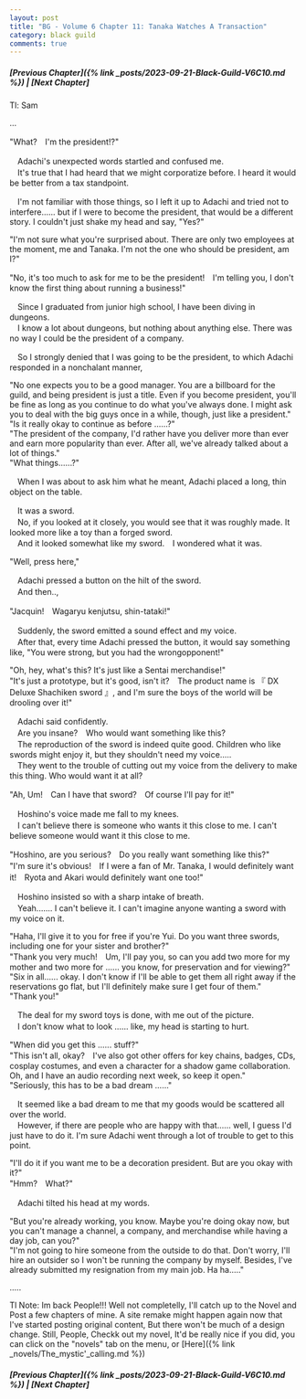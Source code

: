 ```yaml
---
layout: post
title: "BG - Volume 6 Chapter 11: Tanaka Watches A Transaction"
category: black guild
comments: true
---
```


##### [Previous Chapter]({% link _posts/2023-09-21-Black-Guild-V6C10.md %}) \| [Next Chapter]



Tl: Sam

…


"What?　I'm the president!?"

　Adachi's unexpected words startled and confused me.   
　It's true that I had heard that we might corporatize before. I heard it would be better from a tax standpoint.

　I'm not familiar with those things, so I left it up to Adachi and tried not to interfere...... but if I were to become the president, that would be a different story. I couldn't just shake my head and say, "Yes?"

"I'm not sure what you're surprised about. There are only two employees at the moment, me and Tanaka. I'm not the one who should be president, am I?"
<!--more-->   
"No, it's too much to ask for me to be the president!　I'm telling you, I don't know the first thing about running a business!"

　Since I graduated from junior high school, I have been diving in dungeons.   
　I know a lot about dungeons, but nothing about anything else. There was no way I could be the president of a company.

　So I strongly denied that I was going to be the president, to which Adachi responded in a nonchalant manner, 

"No one expects you to be a good manager. You are a billboard for the guild, and being president is just a title. Even if you become president, you'll be fine as long as you continue to do what you've always done. I might ask you to deal with the big guys once in a while, though, just like a president."   
"Is it really okay to continue as before ......?"    
"The president of the company, I'd rather have you deliver more than ever and earn more popularity than ever. After all, we've already talked about a lot of things."   
"What things......?"

　When I was about to ask him what he meant, Adachi placed a long, thin object on the table.

　It was a sword.   
　No, if you looked at it closely, you would see that it was roughly made. It looked more like a toy than a forged sword.   
　And it looked somewhat like my sword.　I wondered what it was.

"Well, press here,"

　Adachi pressed a button on the hilt of the sword.   
　And then..,

"Jacquin!　Wagaryu kenjutsu, shin-tataki!"

　Suddenly, the sword emitted a sound effect and my voice.   
　After that, every time Adachi pressed the button, it would say something like, "You were strong, but you had the wrongopponent!"

"Oh, hey, what's this? It's just like a Sentai merchandise!"   
"It's just a prototype, but it's good, isn't it?　The product name is 『 DX Deluxe Shachiken sword 』, and I'm sure the boys of the world will be drooling over it!"

　Adachi said confidently.   
　Are you insane?　Who would want something like this?   
　The reproduction of the sword is indeed quite good. Children who like swords might enjoy it, but they shouldn't need my voice.....   
　They went to the trouble of cutting out my voice from the delivery to make this thing. Who would want it at all?

"Ah, Um!　Can I have that sword?　Of course I'll pay for it!"

　Hoshino's voice made me fall to my knees.   
　I can't believe there is someone who wants it this close to me. I can't believe someone would want it this close to me.

"Hoshino, are you serious?　Do you really want something like this?"   
"I'm sure it's obvious!　If I were a fan of Mr. Tanaka, I would definitely want it!　Ryota and Akari would definitely want one too!"   

　Hoshino insisted so with a sharp intake of breath.   
　Yeah....... I can't believe it. I can't imagine anyone wanting a sword with my voice on it.

"Haha, I'll give it to you for free if you're Yui.  Do you want three swords, including one for your sister and brother?"   
"Thank you very much!　Um, I'll pay you, so can you add two more for my mother and two more for ...... you know, for preservation and for viewing?"   
"Six in all...... okay. I don't know if I'll be able to get them all right away if the reservations go flat, but I'll definitely make sure I get four of them."   
"Thank you!"

　The deal for my sword toys is done, with me out of the picture.    
　I don't know what to look ...... like, my head is starting to hurt.

"When did you get this ...... stuff?"   
"This isn't all, okay?　I've also got other offers for key chains, badges, CDs, cosplay costumes, and even a character for a shadow game collaboration. Oh, and I have an audio recording next week, so keep it open."   
"Seriously, this has to be a bad dream ......"

　It seemed like a bad dream to me that my goods would be scattered all over the world.   
　However, if there are people who are happy with that...... well, I guess I'd just have to do it. I'm sure Adachi went through a lot of trouble to get to this point.

"I'll do it if you want me to be a decoration president. But are you okay with it?"   
"Hmm?　What?"

　Adachi tilted his head at my words.

"But you're already working, you know. Maybe you're doing okay now, but you can't manage a channel, a company, and merchandise while having a day job, can you?"   
"I'm not going to hire someone from the outside to do that. Don't worry, I'll hire an outsider so I won't be running the company by myself. Besides, I've already submitted my resignation from my main job. Ha ha....."



.....


Tl Note: Im back People!!! Well not completelly, I'll catch up to the Novel and Post a few chapters of mine. A site remake might happen again now that I've started posting original content, But there won't be much of a design change. Still, People, Checkk out my novel, It'd be really nice if you did, you can click on the "novels" tab on the menu, or [Here]({% link _novels/The_mystic\'_calling.md %}) 


##### [Previous Chapter]({% link _posts/2023-09-21-Black-Guild-V6C10.md %}) \| [Next Chapter]
